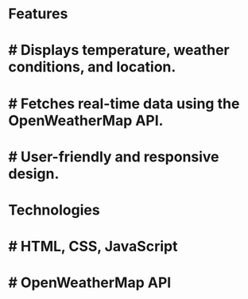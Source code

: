 # Features
# # Displays temperature, weather conditions, and location.
# # Fetches real-time data using the OpenWeatherMap API.
# # User-friendly and responsive design.

# Technologies

# # HTML, CSS, JavaScript
# # OpenWeatherMap API
